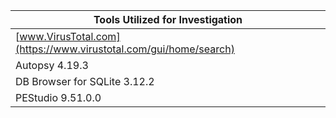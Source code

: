 | Tools Utilized for Investigation |
| - |
| [www.VirusTotal.com](https://www.virustotal.com/gui/home/search) | 
| Autopsy 4.19.3 |
| DB Browser for SQLite 3.12.2 | 
| PEStudio 9.51.0.0 |
